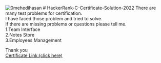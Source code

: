<p align="left"> <img src="https://komarev.com/ghpvc/?username=0mehedihasan&label=Profile%20views&color=0e75b6&style=flat" alt="0mehedihasan" /> 
# HackerRank-C-Certificate-Solution-2022
There are many test problems for certification.<br>
I have faced those problem and tried to solve.<br>
If there are missing problems or questions please tell me.<br>
1.Team Interface <br>
2.Notes Store<br>
3.Employees Management<br>

Thank you <br>
<a href="https://www.hackerrank.com/certificates/iframe/1ceecfb5505c">Certificate Link:(click here)</a>
